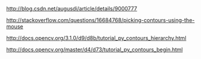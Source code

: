 
http://blog.csdn.net/augusdi/article/details/9000777

http://stackoverflow.com/questions/16684768/picking-contours-using-the-mouse


http://docs.opencv.org/3.1.0/d9/d8b/tutorial_py_contours_hierarchy.html


http://docs.opencv.org/master/d4/d73/tutorial_py_contours_begin.html
